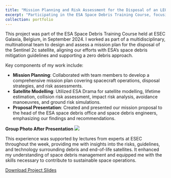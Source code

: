 ```yaml
---
title: "Mission Planning and Risk Assessment for the Disposal of an LEO Satellite"
excerpt: "Participating in the ESA Space Debris Training Course, focusing on sustainable disposal strategies for the Sentinel 2c satellite.<br/><img src='/images/SpaceDebrisProject.jpg' width='300'>"
collection: portfolio
---
```


This project was part of the ESA Space Debris Training Course held at ESEC Galaxia, Belgium, in September 2024. I worked as part of a multidisciplinary, multinational team to design and assess a mission plan for the disposal of the Sentinel 2c satellite, aligning our efforts with ESA’s space debris mitigation guidelines and supporting a zero debris approach.

Key components of my work include:

- **Mission Planning**: Collaborated with team members to develop a comprehensive mission plan covering spacecraft operations, disposal strategies, and risk assessments.
- **Satellite Modelling**: Utilized ESA Drama for satellite modelling, lifetime estimation, collision risk assessment, impact risk analysis, avoidance manoeuvres, and ground risk simulations.
- **Proposal Presentation**: Created and presented our mission proposal to the head of the ESA space debris office and space debris engineers, emphasizing our findings and recommendations.

**Group Photo After Presentation**
![](/images/group_pic.png)

This experience was supported by lectures from experts at ESEC throughout the week, providing me with insights into the risks, guidelines, and technology surrounding debris and end-of-life satellites. It enhanced my understanding of space debris management and equipped me with the skills necessary to contribute to sustainable space operations.

[Download Project Slides](https://Joosty.github.io/files/ESA_Project_Slides.pdf)
